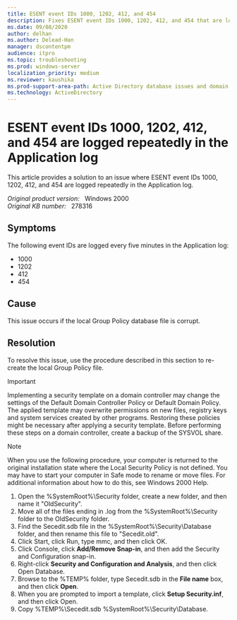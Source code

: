 ```yaml
---
title: ESENT event IDs 1000, 1202, 412, and 454
description: Fixes ESENT event IDs 1000, 1202, 412, and 454 that are logged repeatedly in the Application log.
ms.date: 09/08/2020
author: delhan
ms.author: Delead-Han
manager: dscontentpm
audience: itpro
ms.topic: troubleshooting
ms.prod: windows-server
localization_priority: medium
ms.reviewer: kaushika
ms.prod-support-area-path: Active Directory database issues and domain controller boot failures
ms.technology: ActiveDirectory
---
```

# ESENT event IDs 1000, 1202, 412, and 454 are logged repeatedly in the Application log

This article provides a solution to an issue where ESENT event IDs 1000, 1202, 412, and 454 are logged repeatedly in the Application log.

_Original product version:_ &nbsp; Windows 2000  
_Original KB number:_ &nbsp; 278316

## Symptoms

The following event IDs are logged every five minutes in the Application log:

- 1000
- 1202
- 412
- 454

## Cause

This issue occurs if the local Group Policy database file is corrupt.

## Resolution

To resolve this issue, use the procedure described in this section to re-create the local Group Policy file.

> [!IMPORTANT]
> Implementing a security template on a domain controller may change the settings of the Default Domain Controller Policy or Default Domain Policy. The applied template may overwrite permissions on new files, registry keys and system services created by other programs. Restoring these policies might be necessary after applying a security template. Before performing these steps on a domain controller, create a backup of the SYSVOL share.

> [!NOTE]
> When you use the following procedure, your computer is returned to the original installation state where the Local Security Policy is not defined. You may have to start your computer in Safe mode to rename or move files. For additional information about how to do this, see Windows 2000 Help.

1. Open the %SystemRoot%\Security folder, create a new folder, and then name it "OldSecurity".
2. Move all of the files ending in .log from the %SystemRoot%\Security folder to the OldSecurity folder.
3. Find the Secedit.sdb file in the %SystemRoot%\Security\Database folder, and then rename this file to "Secedit.old".
4. Click Start, click Run, type mmc, and then click OK.
5. Click Console, click **Add/Remove Snap-in**, and then add the Security and Configuration snap-in.
6. Right-click **Security and Configuration and Analysis**, and then click Open Database.
7. Browse to the %TEMP% folder, type Secedit.sdb in the **File name** box, and then click **Open**.
8. When you are prompted to import a template, click **Setup Security.inf**, and then click Open.
9. Copy %TEMP%\Secedit.sdb %SystemRoot%\Security\Database.
